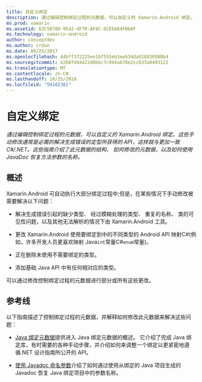 ```yaml
---
title: 自定义绑定
description: 通过编辑控制绑定过程的元数据，可以自定义的 Xamarin.Android 绑定。 这些手动修改通常是必需的解决生成错误的定型所获得的 API，这样就与更加一致C#/.NET。 这些指南介绍了此元数据的结构、 如何修改的元数据，以及如何使用 JavaDoc 恢复方法参数的名称。
ms.prod: xamarin
ms.assetid: 63C5078D-9E42-4F70-AF8C-8CEEA84FB6AF
ms.technology: xamarin-android
author: conceptdev
ms.author: crdun
ms.date: 09/25/2017
ms.openlocfilehash: 44bff372225ee1bf555eb3eeb34da918830980b4
ms.sourcegitcommit: e268fd44422d0bbc7c944a678e2cc633a0493122
ms.translationtype: MT
ms.contentlocale: zh-CN
ms.lasthandoff: 10/25/2018
ms.locfileid: "50102381"
---
```

# <a name="customizing-bindings"></a>自定义绑定

_通过编辑控制绑定过程的元数据，可以自定义的 Xamarin.Android 绑定。这些手动修改通常是必需的解决生成错误的定型所获得的 API，这样就与更加一致C#/.NET。这些指南介绍了此元数据的结构、 如何修改的元数据，以及如何使用 JavaDoc 恢复方法参数的名称。_


## <a name="overview"></a>概述
 
Xamarin.Android 可自动执行大部分绑定过程中;但是，在某些情况下手动修改被需要解决以下问题：

-   解决生成错误引起的缺少类型、 经过模糊处理的类型、 重复的名称、 类的可见性问题，以及其他无法解析的情况下由 Xamarin.Android 工具。 

-   更改 Xamarin.Android 使用要绑定到中的不同类型的 Android API 映射C#(例如，许多开发人员更喜欢映射 Java`int`常量C#`enum`常量)。

-   正在删除未使用不需要绑定的类型。 

-   添加基础 Java API 中有任何相对应的类型。 

可以通过修改控制绑定过程的元数据进行部分或所有这些更改。


## <a name="guides"></a>参考线

以下指南描述了控制绑定过程的元数据，并解释如何修改此元数据来解决这些问题：

-   [Java 绑定元数据](~/android/platform/binding-java-library/customizing-bindings/java-bindings-metadata.md)提供进入 Java 绑定元数据的概述。
    它介绍了完成 Java 绑定库，有时需要的各种手动步骤，并介绍如何来调整一个绑定以更紧密地遵循.NET 设计指南所公开的 API。

-   [使用 Javadoc 命名参数](~/android/platform/binding-java-library/customizing-bindings/naming-parameters-with-javadoc.md)介绍了如何通过使用从绑定的 Java 项目生成的 Javadoc 恢复 Java 绑定项目中的参数名称。


 

